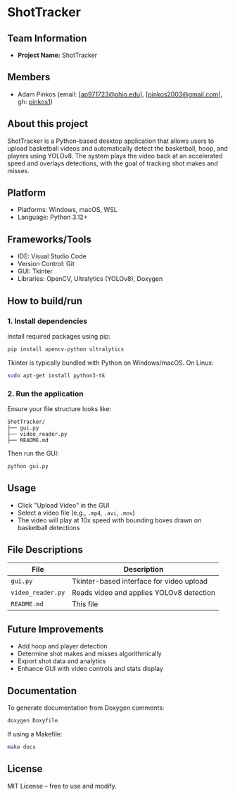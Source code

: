 # ShotTracker

## Team Information

* **Project Name:** ShotTracker

## Members

* Adam Pinkos (email: [ap971723@ohio.edu], [pinkos2003@gmail.com], gh: [pinkos1](https://github.com/pinkos1))

## About this project

ShotTracker is a Python-based desktop application that allows users to upload basketball videos and automatically detect the basketball, hoop, and players using YOLOv8. The system plays the video back at an accelerated speed and overlays detections, with the goal of tracking shot makes and misses.

## Platform

* Platforms: Windows, macOS, WSL
* Language: Python 3.12+

## Frameworks/Tools

* IDE: Visual Studio Code
* Version Control: Git
* GUI: Tkinter
* Libraries: OpenCV, Ultralytics (YOLOv8), Doxygen

## How to build/run

### 1. Install dependencies

Install required packages using pip:

```bash
pip install opencv-python ultralytics
```

Tkinter is typically bundled with Python on Windows/macOS. On Linux:

```bash
sudo apt-get install python3-tk
```

### 2. Run the application

Ensure your file structure looks like:

```
ShotTracker/
├── gui.py
├── video_reader.py
├── README.md
```

Then run the GUI:

```bash
python gui.py
```

## Usage

* Click "Upload Video" in the GUI
* Select a video file (e.g., `.mp4`, `.avi`, `.mov`)
* The video will play at 10x speed with bounding boxes drawn on basketball detections

## File Descriptions

| File              | Description                              |
| ----------------- | ---------------------------------------- |
| `gui.py`          | Tkinter-based interface for video upload |
| `video_reader.py` | Reads video and applies YOLOv8 detection |
| `README.md`       | This file                                |

## Future Improvements

* Add hoop and player detection
* Determine shot makes and misses algorithmically
* Export shot data and analytics
* Enhance GUI with video controls and stats display

## Documentation

To generate documentation from Doxygen comments:

```bash
doxygen Doxyfile
```

If using a Makefile:

```bash
make docs
```

## License

MIT License – free to use and modify.
